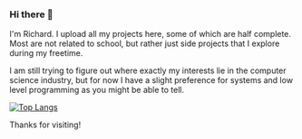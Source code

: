 ### Hi there 👋

I'm Richard. I upload all my projects here, some of which are half complete. Most are not related to school, but rather just side projects that I explore during my freetime.

I am still trying to figure out where exactly my interests lie in the computer science industry, but for now I have a slight preference for systems and low level programming as you might be able to tell.

[![Top Langs](https://github-readme-stats.vercel.app/api/top-langs/?username=reigenatk&layout=compact&theme=highcontrast&langs_count=8)](https://github.com/reigenatk/github-readme-stats)

Thanks for visiting!
